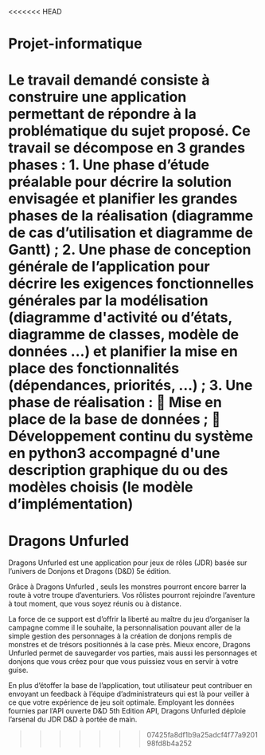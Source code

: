 <<<<<<< HEAD
# Projet-informatique
Le travail demandé consiste à construire une application permettant de répondre à la problématique du sujet proposé. Ce travail se décompose en 3 grandes phases : 1. Une phase d’étude préalable pour décrire la solution envisagée et planifier les grandes phases de la réalisation (diagramme de cas d’utilisation et diagramme de Gantt) ; 2. Une phase de conception générale de l’application pour décrire les exigences fonctionnelles générales par la modélisation (diagramme d'activité ou d’états, diagramme de classes, modèle de données ...) et planifier la mise en place des fonctionnalités (dépendances, priorités, ...) ; 3. Une phase de réalisation :  Mise en place de la base de données ;  Développement continu du système en python3 accompagné d'une description graphique du ou des modèles choisis (le modèle d’implémentation) 
=======
# Dragons Unfurled

Dragons Unfurled est une application pour jeux de rôles (JDR) basée sur l’univers de Donjons et Dragons (D&D) 5e édition. 

Grâce à Dragons Unfurled , seuls les monstres pourront encore barrer la route à votre troupe d’aventuriers. Vos rôlistes pourront rejoindre l’aventure à tout moment, que vous soyez réunis ou à distance. 

La force de ce support est d’offrir la liberté au maître du jeu d’organiser la campagne comme il le souhaite, la personnalisation pouvant aller de la simple gestion des personnages à la création de donjons remplis de monstres et de trésors positionnés à la case près. Mieux encore, Dragons Unfurled permet de sauvegarder vos parties, mais aussi les personnages et donjons que vous créez pour que vous puissiez vous en servir à votre guise.

En plus d’étoffer la base de l’application, tout utilisateur peut contribuer en envoyant un feedback à l’équipe d’administrateurs qui est là pour veiller à ce que votre expérience de jeu soit optimale. Employant les données fournies par l’API ouverte D&D 5th Edition API, Dragons Unfurled déploie l’arsenal du JDR D&D à portée de main.
>>>>>>> 07425fa8df1b9a25adcf4f77a920198fd8b4a252
